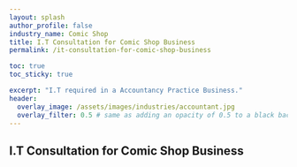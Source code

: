 ```yaml
---
layout: splash 
author_profile: false 
industry_name: Comic Shop
title: I.T Consultation for Comic Shop Business
permalink: /it-consultation-for-comic-shop-business

toc: true
toc_sticky: true

excerpt: "I.T required in a Accountancy Practice Business."
header:
  overlay_image: /assets/images/industries/accountant.jpg
  overlay_filter: 0.5 # same as adding an opacity of 0.5 to a black background
---
```


## I.T Consultation for Comic Shop Business